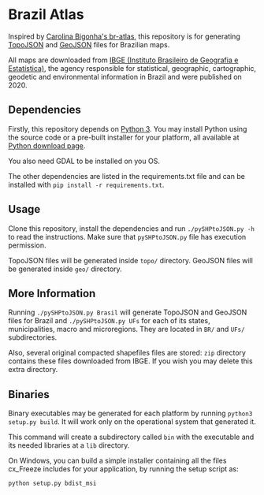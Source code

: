 # Brazil Atlas

Inspired by [Carolina Bigonha's br-atlas](https://github.com/carolinabigonha/br-atlas), this repository is for generating [TopoJSON](https://github.com/mbostock/topojson) and [GeoJSON](https://geojson.org) files for Brazilian maps.

All maps are downloaded from [IBGE (Instituto Brasileiro de Geografia e Estatística)](http://www.ibge.gov.br/), the agency responsible for
statistical, geographic, cartographic, geodetic and environmental information
in Brazil and were published on 2020.

## Dependencies

Firstly, this repository depends on [Python 3](https://www.python.org/).
You may install Python using the source code or a pre-built
installer for your platform, all available at
[Python download page](https://www.python.org/downloads/).

You also need GDAL to be installed on you OS.

The other dependencies are listed in the requirements.txt file and can be installed with `pip install -r requirements.txt`.

## Usage

Clone this repository, install the dependencies and run `./pySHPtoJSON.py -h` to read the instructions. Make sure that `pySHPtoJSON.py` file has execution permission.

TopoJSON files will be generated inside `topo/` directory.
GeoJSON files will be generated inside `geo/` directory.

## More Information

Running `./pySHPtoJSON.py Brasil` will generate TopoJSON and GeoJSON files for
Brazil and  `./pySHPtoJSON.py UFs` for each of its states, municipalities, macro and microregions. They are located in `BR/` and `UFs/` subdirectories.

Also, several original compacted shapefiles files are stored: `zip` directory contains these files downloaded from IBGE. If you wish you may delete this extra directory.

## Binaries
Binary executables may be generated for each platform by running `python3 setup.py build`. It will work only on the operational system that generated it.

This command will create a subdirectory called `bin` with the executable and its needed libraries at  a `lib` directory.

On Windows, you can build a simple installer containing all the files cx_Freeze includes for your application, by running the setup script as:

`python setup.py bdist_msi`
